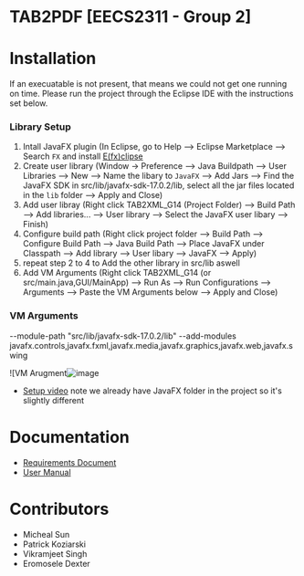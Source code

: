 # TAB2PDF [EECS2311 - Group 2]

# Installation

If an execuatable is not present, that means we could not get one running on time. Please run the project through the Eclipse IDE with the instructions set below.

### Library Setup
1. Intall JavaFX plugin (In Eclipse, go to Help --> Eclipse Marketplace --> Search `FX` and install [E(fx)clipse](https://marketplace.eclipse.org/content/efxclipse)
2. Create user library (Window -> Preference --> Java Buildpath --> User Libraries --> New --> Name the libary to `JavaFX` --> Add Jars --> Find the JavaFX SDK in src/lib/javafx-sdk-17.0.2/lib, select all the jar files located in the `lib` folder --> Apply and Close)
3. Add user libray (Right click TAB2XML_G14 (Project Folder) --> Build Path --> Add libraries... --> User library --> Select the JavaFX user libary --> Finish)
4. Configure build path (Right click project folder --> Build Path --> Configure Build Path --> Java Build Path --> Place JavaFX under Classpath --> Add library --> User libary --> JavaFX --> Apply)
5. repeat step 2 to 4 to Add the other library in src/lib aswell
6. Add VM Arguments (Right click TAB2XML_G14 (or src/main.java,GUI/MainApp) --> Run As --> Run Configurations --> Arguments --> Paste the VM Arguments below --> Apply and Close)

### VM Arguments
--module-path "src/lib/javafx-sdk-17.0.2/lib" --add-modules javafx.controls,javafx.fxml,javafx.media,javafx.graphics,javafx.web,javafx.swing


![VM Arugment![image](https://user-images.githubusercontent.com/24886370/155257434-938e4e1c-ceb4-4dbf-b766-0891a7f5bb82.png)

- [Setup video](https://www.youtube.com/watch?v=_7OM-cMYWbQ) note we already have JavaFX folder in the project so it's slightly different

# Documentation
- [Requirements Document](https://drive.google.com/file/d/1P6PVXSci40jC2ZXHNMJsVcVXKRzrPFJE/view?usp=sharing)
- [User Manual](https://drive.google.com/file/d/145ux549id4GujhYk7V6eDImr-z0rWSo-/view?usp=sharing)

# Contributors
- Micheal Sun
- Patrick Koziarski
- Vikramjeet Singh
- Eromosele Dexter
